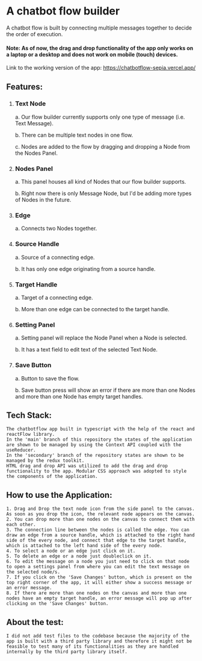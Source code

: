 # A chatbot flow builder

A chatbot flow is built by connecting multiple messages together to decide the order of execution. 
#### Note: As of now, the drag and drop functionality of the app only works on a laptop or a desktop and does not work on mobile (touch) devices.

Link to the working version of the app: https://chatbotflow-sepia.vercel.app/

## Features:
1. ### Text Node

    a. Our flow builder currently supports only one type of message (i.e. Text Message).

    b. There can be multiple text nodes in one flow.

    c. Nodes are added to the flow by dragging and dropping a Node from the Nodes Panel.


2. ### Nodes Panel

    a. This panel houses all kind of Nodes that our flow builder supports.

    b. Right now there is only Message Node, but I'd be adding more types of Nodes in the future.

3. ### Edge

    a. Connects two Nodes together.

4. ### Source Handle

    a. Source of a connecting edge.

    b. It has only one edge originating from a source handle.

5. ### Target Handle

    a. Target of a connecting edge.

    b. More than one edge can be connected to the target handle.

6. ### Setting Panel

    a. Setting panel will replace the Node Panel when a Node is selected.

    b. It has a text field to edit text of the selected Text Node.

7. ### Save Button

    a. Button to save the flow.

    b. Save button press will show an error if there are more than one Nodes and more than one Node has empty target handles.

## Tech Stack:
    The chatbotflow app built in typescript with the help of the react and reactFlow library. 
    In the 'main' branch of this repository the states of the application are shown to be managed by using the Context API coupled with the useReducer. 
    In the 'secondary' branch of the repository states are shown to be managed by the redux toolkit. 
    HTML drag and drop API was utilized to add the drag and drop functionality to the app. Modular CSS approach was adopted to style the components of the application.

## How to use the Application:
    1. Drag and Drop the text node icon from the side panel to the canvas. As soon as you drop the icon, the relevant node appears on the canvas. 
    2. You can drop more than one nodes on the canvas to connect them with each other. 
    3. The connection line between the nodes is called the edge. You can draw an edge from a source handle, which is attached to the right hand side of the every node, and connect that edge to the target handle, which is attached to the left hand side of the every node.
    4. To select a node or an edge just click on it.
    5. To delete an edge or a node just doubleclick on it.
    6. To edit the message on a node you just need to click on that node to open a settings panel from where you can edit the text message on the selected node/s.  
    7. If you click on the 'Save Changes' button, which is present on the top right corner of the app, it will either show a success message or an error message.
    8. If there are more than one nodes on the canvas and more than one nodes have an empty target handle, an error message will pop up after clicking on the 'Save Changes' button.

## About the test:
    I did not add test files to the codebase because the majority of the app is built with a third party library and therefore it might not be feasible to test many of its functionalities as they are handled internally by the third party library itself. 
